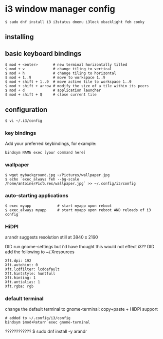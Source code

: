 
# i3 window manager config
``` 
$ sudo dnf install i3 i3status dmenu i3lock xbacklight feh conky
```

## installing

## basic keyboard bindings

```
$ mod + <enter>       # new terminal horizontally tilled
$ mod + v             # change tiling to vertical
$ mod + h             # change tiling to horizontal
$ mod + 1..9          # move to workspace 1..9
$ mod + shift + 1..9  # move active tile to workspace 1..9
$ mod + shift + arrow # modify the size of a tile within its peers
$ mod + d             # application launcher
$ mod + shift + Q     # close current tile
```


## configuration

```
$ vi ~/.i3/config
```

### key bindings

Add your preferred keybindings, for example:

```
bindsym NAME exec [your command here]
```

### wallpaper

```
$ wget mybackground.jpg ~/Pictures/wallpaper.jpg
$ echo `exec_always feh --bg-scale /home/antoine/Pictures/wallpaper.jpg` >> ~/.config/i3/config
```

### auto-starting applications

```
$ exec myapp            # start myapp upon reboot
$ exec_always myapp     # start myapp upon reboot AND reloads of i3 config
```

### HiDPI

arandr suggests resolution still at 3840 x 2160

DID run gnome-settings but i'd have thought this would not effect i3??
DID add the following to ~/.Xresources

```
Xft.dpi: 192
Xft.autohint: 0
Xft.lcdfilter: lcddefault
Xft.hintstyle: huntfull
Xft.hinting: 1
Xft.antialias: 1
Xft.rgba: rgb
```


### default terminal 

change the default terminal to gnome-terminal: copy+paste + HiDPi support
```
# added to ~/.config/i3/config
bindsym $mod+Return exec gnome-terminal
```

????????????
$ sudo dnf install -y arandr
